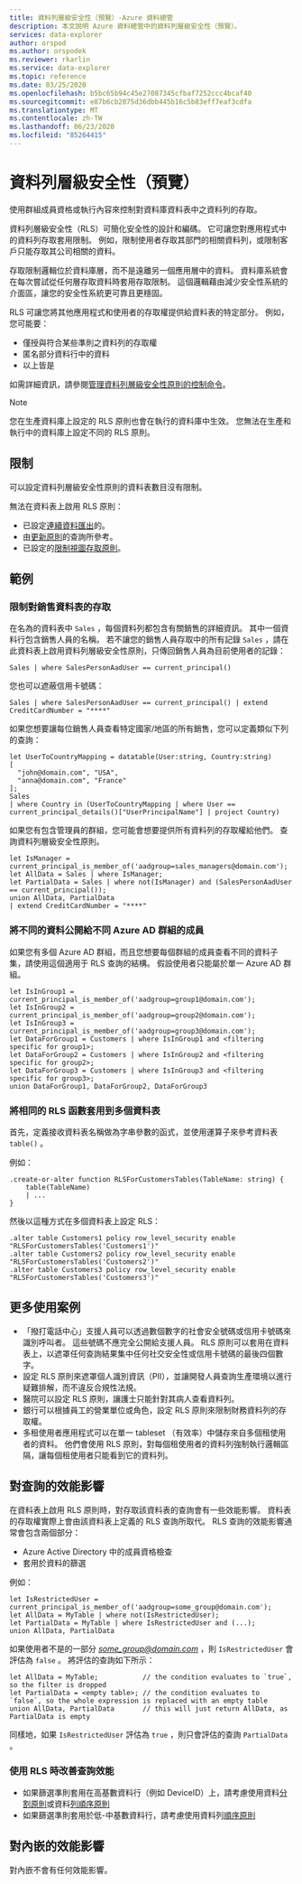 ```yaml
---
title: 資料列層級安全性（預覽）-Azure 資料總管
description: 本文說明 Azure 資料總管中的資料列層級安全性（預覽）。
services: data-explorer
author: orspod
ms.author: orspodek
ms.reviewer: rkarlin
ms.service: data-explorer
ms.topic: reference
ms.date: 03/25/2020
ms.openlocfilehash: b5bc65b94c45e27087345cfbaf7252ccc4bcaf40
ms.sourcegitcommit: e87b6cb2075d36dbb445b16c5b83eff7eaf3cdfa
ms.translationtype: MT
ms.contentlocale: zh-TW
ms.lasthandoff: 06/23/2020
ms.locfileid: "85264415"
---
```

# <a name="row-level-security-preview"></a>資料列層級安全性（預覽）

使用群組成員資格或執行內容來控制對資料庫資料表中之資料列的存取。

資料列層級安全性（RLS）可簡化安全性的設計和編碼。 它可讓您對應用程式中的資料列存取套用限制。 例如，限制使用者存取其部門的相關資料列，或限制客戶只能存取其公司相關的資料。

存取限制邏輯位於資料庫層，而不是遠離另一個應用層中的資料。 資料庫系統會在每次嘗試從任何層存取資料時套用存取限制。 這個邏輯藉由減少安全性系統的介面區，讓您的安全性系統更可靠且更穩固。

RLS 可讓您將其他應用程式和使用者的存取權提供給資料表的特定部分。 例如，您可能要：

* 僅授與符合某些準則之資料列的存取權
* 匿名部分資料行中的資料
* 以上皆是

如需詳細資訊，請參閱[管理資料列層級安全性原則的控制命令](../management/row-level-security-policy.md)。

> [!NOTE]
> 您在生產資料庫上設定的 RLS 原則也會在執行的資料庫中生效。 您無法在生產和執行中的資料庫上設定不同的 RLS 原則。

## <a name="limitations"></a>限制

可以設定資料列層級安全性原則的資料表數目沒有限制。

無法在資料表上啟用 RLS 原則：
* 已設定[連續資料匯出](../management/data-export/continuous-data-export.md)的。
* 由[更新原則](./updatepolicy.md)的查詢所參考。
* 已設定的[限制視圖存取原則](./restrictedviewaccesspolicy.md)。

## <a name="examples"></a>範例

### <a name="limit-access-to-sales-table"></a>限制對銷售資料表的存取

在名為的資料表中 `Sales` ，每個資料列都包含有關銷售的詳細資訊。 其中一個資料行包含銷售人員的名稱。 若不讓您的銷售人員存取中的所有記錄 `Sales` ，請在此資料表上啟用資料列層級安全性原則，只傳回銷售人員為目前使用者的記錄：

```kusto
Sales | where SalesPersonAadUser == current_principal()
```

您也可以遮蔽信用卡號碼：

```kusto
Sales | where SalesPersonAadUser == current_principal() | extend CreditCardNumber = "****"
```

如果您想要讓每位銷售人員查看特定國家/地區的所有銷售，您可以定義類似下列的查詢：

```kusto
let UserToCountryMapping = datatable(User:string, Country:string)
[
  "john@domain.com", "USA",
  "anna@domain.com", "France"
];
Sales
| where Country in (UserToCountryMapping | where User == current_principal_details()["UserPrincipalName"] | project Country)
```

如果您有包含管理員的群組，您可能會想要提供所有資料列的存取權給他們。 查詢資料列層級安全性原則。

```kusto
let IsManager = current_principal_is_member_of('aadgroup=sales_managers@domain.com');
let AllData = Sales | where IsManager;
let PartialData = Sales | where not(IsManager) and (SalesPersonAadUser == current_principal());
union AllData, PartialData
| extend CreditCardNumber = "****"
```

### <a name="expose-different-data-to-members-of-different-azure-ad-groups"></a>將不同的資料公開給不同 Azure AD 群組的成員

如果您有多個 Azure AD 群組，而且您想要每個群組的成員查看不同的資料子集，請使用這個適用于 RLS 查詢的結構。 假設使用者只能屬於單一 Azure AD 群組。

```kusto
let IsInGroup1 = current_principal_is_member_of('aadgroup=group1@domain.com');
let IsInGroup2 = current_principal_is_member_of('aadgroup=group2@domain.com');
let IsInGroup3 = current_principal_is_member_of('aadgroup=group3@domain.com');
let DataForGroup1 = Customers | where IsInGroup1 and <filtering specific for group1>;
let DataForGroup2 = Customers | where IsInGroup2 and <filtering specific for group2>;
let DataForGroup3 = Customers | where IsInGroup3 and <filtering specific for group3>;
union DataForGroup1, DataForGroup2, DataForGroup3
```

### <a name="apply-the-same-rls-function-on-multiple-tables"></a>將相同的 RLS 函數套用到多個資料表

首先，定義接收資料表名稱做為字串參數的函式，並使用運算子來參考資料表 `table()` 。 

例如：

```
.create-or-alter function RLSForCustomersTables(TableName: string) {
    table(TableName)
    | ...
}
```

然後以這種方式在多個資料表上設定 RLS：


```
.alter table Customers1 policy row_level_security enable "RLSForCustomersTables('Customers1')"
.alter table Customers2 policy row_level_security enable "RLSForCustomersTables('Customers2')"
.alter table Customers3 policy row_level_security enable "RLSForCustomersTables('Customers3')"
```

## <a name="more-use-cases"></a>更多使用案例

* 「撥打電話中心」支援人員可以透過數個數字的社會安全號碼或信用卡號碼來識別呼叫者。 這些號碼不應完全公開給支援人員。 RLS 原則可以套用在資料表上，以遮罩任何查詢結果集中任何社交安全性或信用卡號碼的最後四個數字。
* 設定 RLS 原則來遮罩個人識別資訊（PII），並讓開發人員查詢生產環境以進行疑難排解，而不違反合規性法規。
* 醫院可以設定 RLS 原則，讓護士只能針對其病人查看資料列。
* 銀行可以根據員工的營業單位或角色，設定 RLS 原則來限制財務資料列的存取權。
* 多租使用者應用程式可以在單一 tableset （有效率）中儲存來自多個租使用者的資料。 他們會使用 RLS 原則，對每個租使用者的資料列強制執行邏輯區隔，讓每個租使用者只能看到它的資料列。

## <a name="performance-impact-on-queries"></a>對查詢的效能影響

在資料表上啟用 RLS 原則時，對存取該資料表的查詢會有一些效能影響。 資料表的存取權實際上會由該資料表上定義的 RLS 查詢所取代。 RLS 查詢的效能影響通常會包含兩個部分：

* Azure Active Directory 中的成員資格檢查
* 套用於資料的篩選

例如：

```kusto
let IsRestrictedUser = current_principal_is_member_of('aadgroup=some_group@domain.com');
let AllData = MyTable | where not(IsRestrictedUser);
let PartialData = MyTable | where IsRestrictedUser and (...);
union AllData, PartialData
```

如果使用者不是的一部分 *some_group@domain.com* ，則 `IsRestrictedUser` 會評估為 `false` 。 將評估的查詢如下所示：

```kusto
let AllData = MyTable;           // the condition evaluates to `true`, so the filter is dropped
let PartialData = <empty table>; // the condition evaluates to `false`, so the whole expression is replaced with an empty table
union AllData, PartialData       // this will just return AllData, as PartialData is empty
```

同樣地，如果 `IsRestrictedUser` 評估為 `true` ，則只會評估的查詢 `PartialData` 。

### <a name="improve-query-performance-when-rls-is-used"></a>使用 RLS 時改善查詢效能

* 如果篩選準則套用在高基數資料行（例如 DeviceID）上，請考慮使用資料[分割原則](./partitioningpolicy.md)或資料[列順序原則](./roworderpolicy.md)
* 如果篩選準則套用於低-中基數資料行，請考慮使用資料列[順序原則](./roworderpolicy.md)

## <a name="performance-impact-on-ingestion"></a>對內嵌的效能影響

對內嵌不會有任何效能影響。
